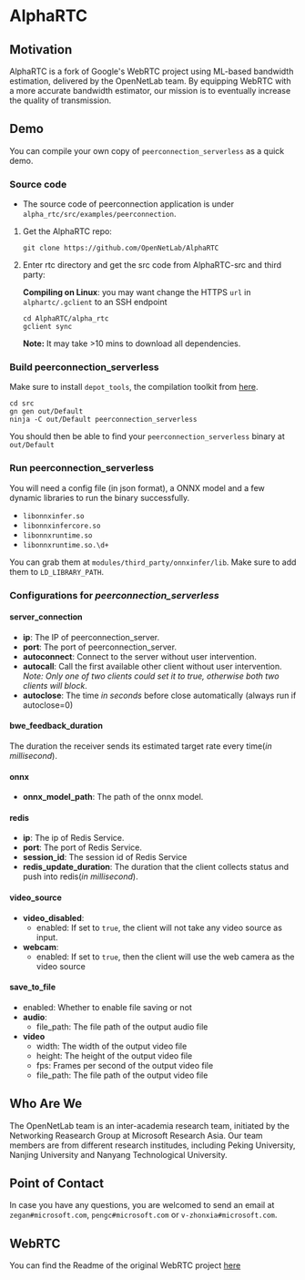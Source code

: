 # AlphaRTC

## Motivation
AlphaRTC is a fork of Google's WebRTC project using ML-based bandwidth estimation, delivered by the OpenNetLab team. By equipping WebRTC with a more accurate bandwidth estimator, our mission is to eventually increase the quality of transmission.

## Demo
You can compile your own copy of `peerconnection_serverless` as a quick demo.
### **Source code**

* The source code of peerconnection application is under `alpha_rtc/src/examples/peerconnection`.
1. Get the AlphaRTC repo:

    ```
    git clone https://github.com/OpenNetLab/AlphaRTC
    ```

2. Enter rtc directory and get the src code from AlphaRTC-src and third party:

    __Compiling on Linux__: you may want change the HTTPS `url` in `alphartc/.gclient` to an SSH endpoint

    ```
    cd AlphaRTC/alpha_rtc
    gclient sync
    ```

    **Note:** It may take >10 mins to download all dependencies.

### **Build peerconnection_serverless**
Make sure to install `depot_tools`, the compilation toolkit from [here](https://dev.chromium.org/developers/how-tos/install-depot-tools).

```
cd src
gn gen out/Default
ninja -C out/Default peerconnection_serverless
```
You should then be able to find your `peerconnection_serverless` binary at `out/Default`

### **Run peerconnection_serverless**
You will need a config file (in json format), a ONNX model and a few dynamic libraries to run the binary successfully.
- `libonnxinfer.so`
- `libonnxinfercore.so`
- `libonnxruntime.so`
- `libonnxruntime.so.\d+`

You can grab them at `modules/third_party/onnxinfer/lib`. Make sure to add them to `LD_LIBRARY_PATH`.

### Configurations for *peerconnection_serverless*

#### **server_connection**
- **ip**: The IP of peerconnection_server.
- **port**: The port of peerconnection_server.
- **autoconnect**: Connect to the server without user intervention.
- **autocall**: Call the first available other client without user intervention. *Note: Only one of two clients could set it to true, otherwise both two clients will block*.
- **autoclose**: The time *in seconds* before close automatically (always run if autoclose=0)

#### **bwe_feedback_duration**
The duration the receiver sends its estimated target rate every time(*in millisecond*).

#### **onnx**
  - **onnx_model_path**: The path of the onnx model.

#### **redis**
  - **ip**: The ip of Redis Service.
  - **port**: The port of Redis Service.
  - **session_id**: The session id of Redis Service
  - **redis_update_duration**: The duration that the client collects status and push into redis(*in millisecond*).

#### **video_source**
 - **video_disabled**:
     - enabled: If set to `true`, the client will not take any video source as input.
 - **webcam**:
     - enabled: If set to `true`, then the client will use the web camera as the video source

#### **save_to_file**
  - enabled: Whether to enable file saving or not
  - **audio**:
      - file_path: The file path of the output audio file
  - **video**
      - width: The width of the output video file
      - height: The height of the output video file
      - fps: Frames per second of the output video file
      - file_path: The file path of the output video file

## Who Are We
The OpenNetLab team is an inter-academia research team, initiated by the Networking Reasearch Group at Microsoft Research Asia. Our team members are from different research institudes, including Peking University, Nanjing University and Nanyang Technological University.

## Point of Contact
In case you have any questions, you are welcomed to send an email at `zegan#microsoft.com`, `pengc#microsoft.com` or `v-zhonxia#microsoft.com`.

## WebRTC
You can find the Readme of the original WebRTC project [here](./README.webrtc.md)
